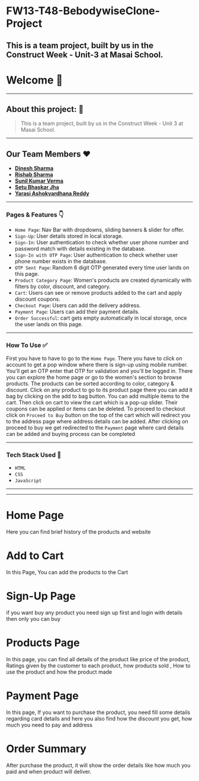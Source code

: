 # FW13-T48-BebodywiseClone-Project
This is a team project, built by us in the Construct Week - Unit-3 at Masai School.
---

# Welcome 👋

---

## About this project: 🙌

> This is a team project, built by us in the Construct Week - Unit 3 at Masai School.
> 

---

## Our Team Members ❤️

- [**Dinesh Sharma**](https://www.linkedin.com/in/dino-web/)
- [**Rishab Sharma**](https://www.linkedin.com/in/sharmarishab98)
- **[Sunil Kumar Verma](https://www.linkedin.com/in/sunilrajverma)**
- **[Setu Bhaskar Jha](https://www.linkedin.com/in/setubhaskarjha/)**
- **[Yarasi Ashokvardhana Reddy](https://www.linkedin.com/in/yarasi-ashokvardhana-reddy-33b560122/)**

---

### Pages & Features 👇

- `Home Page`: Nav Bar with dropdowns, sliding banners & slider for offer.
- `Sign-Up`: User details stored in local storage.
- `Sign-In`: User authentication to check whether user phone number and password match with details existing in the database.
- `Sign-In with OTP Page`: User authentication to check whether user phone number exists in the database.
- `OTP Sent Page`: Random 6 digit OTP generated every time user lands on this page.
- `Product Category Page`: Women's products are created dynamically with filters by color, discount, and category.
- `Cart`: Users can see or remove products added to the cart and apply discount coupons.
- `Checkout Page`: Users can add the delivery address.
- `Payment Page`: Users can add their payment details.
- `Order Successful`: cart gets empty automatically in local storage, once the user lands on this page.

---

### How To Use ✅

First you have to have to go to the `Home Page`. There you have to click on account to get a pop window where there is sign-up using mobile number. You'll get an OTP enter that OTP for validation and you'll be logged in. There you can explore the home page or go to the women's section to browse products. The products can be sorted according to color,  category & discount. Click on any product to go to its product page there you can add it bag by clicking on the add to bag button. You can add multiple items to the cart. Then click on cart to view the cart which is a pop-up slider. Their coupons can be applied or items can be deleted. To proceed to checkout click on `Proceed to Buy` button on the top of the cart which will redirect you to the address page where address details can be added. After clicking on proceed to buy we get redirected to the `Payment` page where card details can be added and buying process can be completed

---

### Tech Stack Used 🔧

- `HTML`
- `CSS`
- `JavaScript`

---



---

# Home Page
Here you can find brief history of the products and website
 
    



# Add to Cart
In this Page, You can add the products to the Cart





# Sign-Up Page
if you want buy any product you need sign up first and login with details then only you can buy





# Products Page
In this page, you can find all details of the product like price of the product, Ratings given by the customer to each product, how products sold , How to use the product and how the product made



 # Payment Page
In this page, If you want to purchase the product, you need fill some details regarding card details and here you also find how the discount you get, how much you need to pay and address






# Order Summary
After purchase the product,  it will show the order details like how much you paid and when product will deliver.




